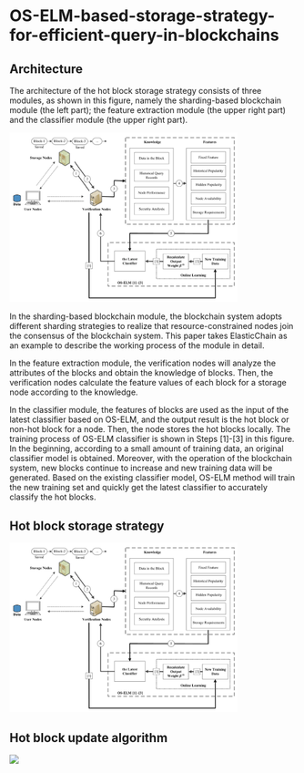# OS-ELM-based-storage-strategy-for-efficient-query-in-blockchains

## Architecture

The architecture of the hot block storage strategy consists of three modules, as shown in this figure, namely the sharding-based blockchain module (the left part); the feature extraction module (the upper right part) and the classifier module (the upper right part).

<img src="https://github.com/jiadayu123/OS-ELM-based-storage-strategy-for-efficient-query-in-blockchains/blob/master/figs/f1.png" width="400px">

In the sharding-based blockchain module, the blockchain system adopts different sharding strategies to realize that resource-constrained nodes join the consensus of the blockchain system. This paper takes ElasticChain as an example to describe the working process of the module in detail. 

In the feature extraction module, the verification nodes will analyze the attributes of the blocks and obtain the knowledge of blocks. Then, the verification nodes calculate the feature values of each block for a storage node according to the knowledge. 

In the classifier module, the features of blocks are used as the input of the latest classifier based on OS-ELM, and the output result is the hot block or non-hot block for a node. Then, the node stores the hot blocks locally. The training process of OS-ELM classifier is shown in Steps [1]-[3] in this figure. In the beginning, according to a small amount of training data, an original classifier model is obtained. Moreover, with the operation of the blockchain system, new blocks continue to increase and new training data will be generated. Based on the existing classifier model, OS-ELM method will train the new training set and quickly get the latest classifier to accurately classify the hot blocks.

## Hot block storage strategy

<img src="https://github.com/jiadayu123/OS-ELM-based-storage-strategy-for-efficient-query-in-blockchains/blob/master/figs/f2.png" width="400px">


## Hot block update algorithm

<img src="https://github.com/jiadayu123/OS-ELM-based-storage-strategy-for-efficient-query-in-blockchains/blob/master/figs/f3.png" width="400px">

